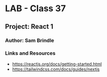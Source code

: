 # LAB - Class 37
## Project: React 1
### Author: Sam Brindle
### Links and Resources
* https://reactjs.org/docs/getting-started.html
* https://tailwindcss.com/docs/guides/nextjs
